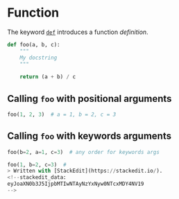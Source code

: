 
# Function
The keyword [`def`](https://docs.python.org/3/reference/compound_stmts.html#def) introduces a function _definition_.
```python
def foo(a, b, c):
	"""
	My docstring
	"""
	
	return (a + b) / c
```
## Calling ```foo``` with positional arguments
```python
foo(1, 2, 3)  # a = 1, b = 2, c = 3
```
## Calling ```foo``` with keywords arguments
```python
foo(b=2, a=1, c=3)  # any order for keywords args
```
```python
foo(1, b=2, c=3)  #
> Written with [StackEdit](https://stackedit.io/).
<!--stackedit_data:
eyJoaXN0b3J5IjpbMTIwNTAyNzYxNyw0NTcxMDY4NV19
-->
